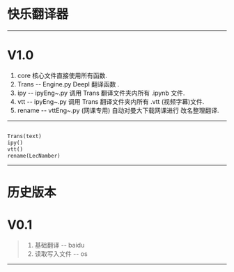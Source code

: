 # 快乐翻译器

---

# V1.0

1.  core 核心文件直接使用所有函数.
2.  Trans -- Engine.py Deepl 翻译函数 .
3.  ipy -- ipyEng~.py 调用 Trans 翻译文件夹内所有 .ipynb 文件.
4.  vtt -- ipyEng~.py 调用 Trans 翻译文件夹内所有 .vtt (视频字幕)文件.
5.  rename -- vttEng~.py (网课专用) 自动对曼大下载网课进行 改名整理翻译.

---

```core.py

Trans(text)
ipy()
vtt()
rename(LecNamber)

```

---

# 历史版本

# V0.1

> 1. 基础翻译 -- baidu
> 2. 读取写入文件 -- os

---
